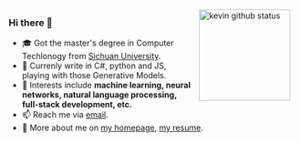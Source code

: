 <img src="https://github-readme-stats.vercel.app/api?username=kevinleeex&show_icons=true" alt="kevin github status" height="160" align="right" style="margin: 10px;" />

### Hi there 👋

- 🎓 Got the master's degree in Computer Techlonogy from [Sichuan University](https://scu.edu.cn/).
- 🌱 Currenly write in C#, python and JS, playing with those Generative Models.
- 🔭 Interests include **machine learning, neural networks, natural language processing, full-stack development, etc.**
- 📫 Reach me via [email](mailto:hello@lidengju.com).
- 💬 More about me on [my homepage](https://lidengju.com), [my resume](https://lidengju.com/resume).
<!--
**kevinleeex/kevinleeex** is a ✨ _special_ ✨ repository because its `README.md` (this file) appears on your GitHub profile.

Here are some ideas to get you started:

- 🔭 I’m currently working on ...
- 🌱 I’m currently learning ...
- 👯 I’m looking to collaborate on ...
- 🤔 I’m looking for help with ...
- 💬 Ask me about ...
- 📫 How to reach me: ...
- 😄 Pronouns: ...
- ⚡ Fun fact: ...
-->
